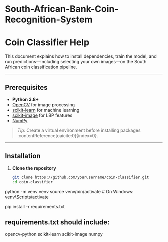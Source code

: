 # South-African-Bank-Coin-Recognition-System

# Coin Classifier Help

This document explains how to install dependencies, train the model, and run predictions—including selecting your own images—on the South African coin classification pipeline.

---

## Prerequisites  
- **Python 3.8+**  
- [OpenCV](https://pypi.org/project/opencv-python/) for image processing  
- [scikit-learn](https://pypi.org/project/scikit-learn/) for machine learning  
- [scikit-image](https://pypi.org/project/scikit-image/) for LBP features  
- [NumPy](https://pypi.org/project/numpy/)  

> _Tip:_ Create a virtual environment before installing packages :contentReference[oaicite:0]{index=0}.

---

## Installation  
1. **Clone the repository**  
   ```bash
   git clone https://github.com/yourusername/coin-classifier.git
   cd coin-classifier

python -m venv venv
source venv/bin/activate    # On Windows: venv\Scripts\activate

pip install -r requirements.txt

## requirements.txt should include:
opencv-python
scikit-learn
scikit-image
numpy
